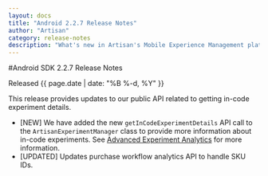 ```yaml
---
layout: docs
title: "Android 2.2.7 Release Notes"
author: "Artisan"
category: release-notes
description: "What's new in Artisan's Mobile Experience Management platform."
---
```

#Android SDK 2.2.7 Release Notes

Released {{ page.date | date: "%B %-d, %Y" }}

This release provides updates to our public API related to getting in-code experiment details.

* [NEW] We have added the new `getInCodeExperimentDetails` API call to the `ArtisanExperimentManager` class to provide more information about in-code experiments. See <a href="/dev/android/incode-experiments/#advanced">Advanced Experiment Analytics</a> for more information.
* [UPDATED] Updates purchase workflow analytics API to handle SKU IDs.
